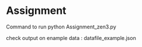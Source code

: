 # Assignment

Command to run python Assignment_zen3.py

check output on enample data : datafile_example.json

